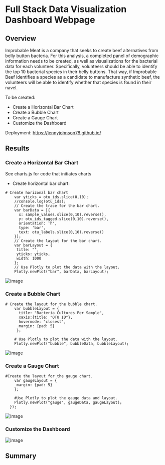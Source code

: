 # Full Stack Data Visualization Dashboard Webpage

## Overview

Improbable Meat is a company that seeks to create beef alternatives from belly button bacteria. For this analysis, a completed panel of demographic information needs to be created, as well as visualizations for the bacterial data for each volunteer. Specifically, volunteers should be able to identify the top 10 bacterial species in their belly buttons. That way, if Improbable Beef identifies a species as a candidate to manufacture synthetic beef, the volunteers will be able to identify whether that species is found in their navel.

To be created:
- Create a Horizontal Bar Chart
- Create a Bubble Chart
- Create a Gauge Chart
- Customize the Dashboard

Deployment: https://jennyjohnson78.github.io/

## Results

### Create a Horizontal Bar Chart

See charts.js for code that initiates charts

- Create horizontal bar chart:
```
# Create horizonal bar chart
    var yticks = otu_ids.slice(0,10);
    //console.log(otu_ids);
    // Create the trace for the bar chart. 
    var barData = [{
      x: sample_values.slice(0,10).reverse(),
      y: otu_ids_tagged.slice(0,10).reverse(),
      orientation: 'h',
      type: 'bar',
      text: otu_labels.slice(0,10).reverse()
    }];
    // Create the layout for the bar chart. 
    var barLayout = {
     title: "",
     yticks: yticks,
     width: 1000
    };
    // Use Plotly to plot the data with the layout. 
    Plotly.newPlot("bar", barData, barLayout);
```

![image](https://user-images.githubusercontent.com/67409852/146320428-7e47681b-df64-4d87-8014-f095c8256b9d.png)

### Create a Bubble Chart

```
# Create the layout for the bubble chart.
    var bubbleLayout = {
      title: "Bacteria Cultures Per Sample",
      xaxis:{title: "OTU ID"},
      hovermode: "closest",
      margin: {pad: 5}
     };

    # Use Plotly to plot the data with the layout.
    Plotly.newPlot("bubble", bubbleData, bubbleLayout);
```

![image](https://user-images.githubusercontent.com/67409852/146321242-7f072c1b-4a54-4cdd-87ed-f46be3864bb4.png)

### Create a Gauge Chart

```
#Create the layout for the gauge chart.
    var gaugeLayout = { 
     margin: {pad: 5}
    };

    #Use Plotly to plot the gauge data and layout.
    Plotly.newPlot("gauge", gaugeData, gaugeLayout);
  });
```

![image](https://user-images.githubusercontent.com/67409852/146320631-178452b3-db99-4d6d-8102-ace21a35aaa0.png)

### Customize the Dashboard

![image](https://user-images.githubusercontent.com/67409852/152754064-031d991f-4911-40ef-8108-2f802b12cb6b.png)

## Summary
